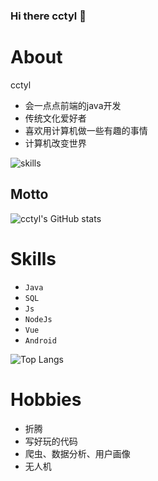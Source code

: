 ### Hi there cctyl 👋


# About

cctyl

- 会一点点前端的java开发
- 传统文化爱好者
- 喜欢用计算机做一些有趣的事情
- 计算机改变世界

![skills](https://skillicons.dev/icons?i=java,mysql,nginx,redis,postgres,mongodb,js,css,html,vue,nodejs,nuxtjs,idea,androidstudio,linux,docker,git,github)

## Motto

![cctyl's GitHub stats](https://github-readme-stats.vercel.app/api?username=cctyl&count_private=true&theme=cobalt&show_icons=true)


# Skills 

- `Java`
- `SQL`
- `Js`
- `NodeJs`
- `Vue`
- `Android`

![Top Langs](https://github-readme-stats.vercel.app/api/top-langs?username=cctyl&layout=compact)

# Hobbies

- 折腾
- 写好玩的代码
- 爬虫、数据分析、用户画像
- 无人机